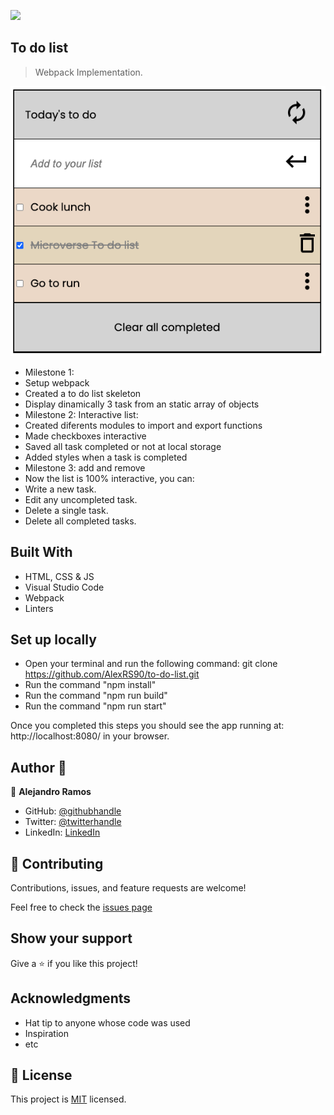 ![](https://img.shields.io/badge/Microverse-blueviolet)

## To do list

> Webpack Implementation.

![screenshot](ssMilestone3.png)

- Milestone 1:
 - Setup webpack
 - Created a to do list skeleton
 - Display dinamically 3 task from an static array of objects
- Milestone 2: Interactive list:
 - Created diferents modules to import and export functions
 - Made checkboxes interactive
 - Saved all task completed or not at local storage 
 - Added styles when a task is completed
- Milestone 3: add and remove
 - Now the list is 100% interactive, you can:
 - Write a new task.
 - Edit any uncompleted task.
 - Delete a single task.
 - Delete all completed tasks.

## Built With

- HTML, CSS & JS
- Visual Studio Code
- Webpack
- Linters

## Set up locally

- Open your terminal and run the following command: git clone https://github.com/AlexRS90/to-do-list.git
- Run the command "npm install"
- Run the command "npm run build"
- Run the command "npm run start"

Once you completed this steps you should see the app running at: http://localhost:8080/ in your browser.

## Author 👤

👤 **Alejandro Ramos**

- GitHub: [@githubhandle](https://github.com/AlexRS90)
- Twitter: [@twitterhandle](https://twitter.com/AlejandroRBenji)
- LinkedIn: [LinkedIn](https://www.linkedin.com/in/alejandro-ramos-santos-9b0b52135/)

## 🤝 Contributing

Contributions, issues, and feature requests are welcome!

Feel free to check the [issues page](https://github.com/AlexRS90/to-do-list/issues)

## Show your support

Give a ⭐️ if you like this project!

## Acknowledgments

- Hat tip to anyone whose code was used
- Inspiration
- etc

## 📝 License

This project is [MIT](./MIT.md) licensed.